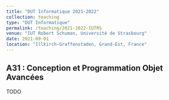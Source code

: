 ```yaml
---
title: "DUT Informatique 2021-2022"
collection: teaching
type: "DUT Informatique"
permalink: /teaching/2021-2022-IUTRS
venue: "IUT Robert Schuman, Université de Strasbourg"
date: 2021-09-01
location: "Illkirch-Graffenstaden, Grand-Est, France"
---
```


## A31 : Conception et Programmation Objet Avancées

TODO
